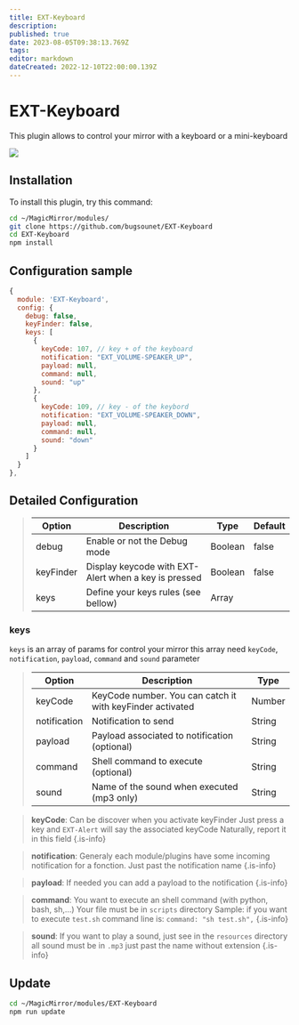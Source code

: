 ```yaml
---
title: EXT-Keyboard
description: 
published: true
date: 2023-08-05T09:38:13.769Z
tags: 
editor: markdown
dateCreated: 2022-12-10T22:00:00.139Z
---
```


# EXT-Keyboard

This plugin allows to control your mirror with a keyboard or a mini-keyboard

![](https://m.media-amazon.com/images/I/51pCVRjU16L._AC_.jpg)

## Installation

To install this plugin, try this command:

```sh
cd ~/MagicMirror/modules/
git clone https://github.com/bugsounet/EXT-Keyboard
cd EXT-Keyboard
npm install
```

## Configuration sample

```js
{
  module: 'EXT-Keyboard',
  config: {
    debug: false,
    keyFinder: false,
    keys: [
      {
        keyCode: 107, // key + of the keyboard
        notification: "EXT_VOLUME-SPEAKER_UP",
        payload: null,
        command: null,
        sound: "up"
      },
      {
        keyCode: 109, // key - of the keybord
        notification: "EXT_VOLUME-SPEAKER_DOWN",
        payload: null,
        command: null,
        sound: "down"
      }
    ]  
  }
},
```

## Detailed Configuration

> | Option  | Description | Type | Default |
> | ------- | --- | --- | --- |
> | debug | Enable or not the Debug mode| Boolean | false |
> | keyFinder | Display keycode with EXT-Alert when a key is pressed| Boolean | false |
> | keys | Define your keys rules (see bellow)| Array | |

### keys

`keys` is an array of params for control your mirror
this array need `keyCode`, `notification`, `payload`, `command` and `sound` parameter

> | Option  | Description | Type |
> | ------- | --- | --- |
> | keyCode | KeyCode number. You can catch it with keyFinder activated | Number
> | notification | Notification to send | String
> | payload | Payload associated to notification (optional) | String
> | command | Shell command to execute (optional) | String
> | sound | Name of the sound when executed (mp3 only) | String

>  **keyCode**: Can be discover when you activate keyFinder
>   Just press a key and `EXT-Alert` will say the associated keyCode
>   Naturally, report it in this field
{.is-info}

>  **notification**: Generaly each module/plugins have some incoming notification for a fonction.
>   Just past the notification name
{.is-info}

>  **payload**: If needed you can add a payload to the notification
{.is-info}

>  **command**: You want to execute an shell command (with python, bash, sh,...)
>   Your file must be in `scripts` directory
>   Sample: if you want to execute `test.sh`
>   command line is:
>   `command: "sh test.sh",`
{.is-info}

>  **sound**: If you want to play a sound, just see in the `resources` directory
>   all sound must be in `.mp3`
>   just past the name without extension
{.is-info}

  
## Update
```sh
cd ~/MagicMirror/modules/EXT-Keyboard
npm run update
```